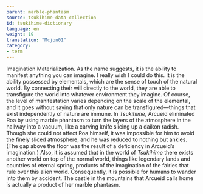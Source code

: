 ```yaml
---
parent: marble-phantasm
source: tsukihime-data-collection
id: tsukihime-dictionary
language: en
weight: 19
translation: "Mcjon01"
category:
- term
---
```


Imagination Materialization. As the name suggests, it is the ability to manifest anything you can imagine. I really wish I could do this.
It is the ability possessed by elementals, which are the sense of touch of the natural world. By connecting their will directly to the world, they are able to transfigure the world into whatever environment they imagine.
Of course, the level of manifestation varies depending on the scale of the elemental, and it goes without saying that only nature can be transfigured—things that exist independently of nature are immune.
In *Tsukihime*, Arcueid eliminated Roa by using marble phantasm to turn the layers of the atmosphere in the hallway into a vacuum, like a carving knife slicing up a daikon radish.
Though she could not affect Roa himself, it was impossible for him to avoid the finely sliced atmosphere, and he was reduced to nothing but ankles. (The gap above the floor was the result of a deficiency in Arcueid’s imagination.)
Also, it is assumed that in the world of *Tsukihime* there exists another world on top of the normal world, things like legendary lands and countries of eternal spring, products of the imagination of the fairies that rule over this alien world. Consequently, it is possible for humans to wander into them by accident.
The castle in the mountains that Arcueid calls home is actually a product of her marble phantasm.
